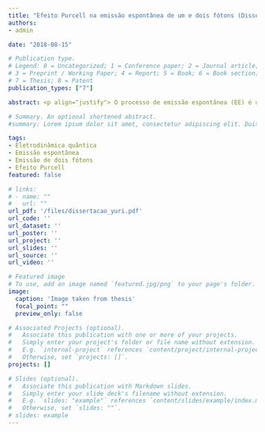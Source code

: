 ```yaml
---
title: "Efeito Purcell na emissão espontânea de um e dois fótons (Dissertação de mestrado)"
authors:
- admin

date: "2018-08-15"

# Publication type.
# Legend: 0 = Uncategorized; 1 = Conference paper; 2 = Journal article;
# 3 = Preprint / Working Paper; 4 = Report; 5 = Book; 6 = Book section;
# 7 = Thesis; 8 = Patent
publication_types: ["7"]

abstract: <p align="justify"> O processo de emissão espontânea (EE) é um dos fenômenos mais impressionantes que ocorrem na natureza. O fenômeno consiste no decaimento de um emissor quântico excitado (por exemplo átomos ou moléculas), mesmo quando ele está isolado de todos os outros corpos no Universo, pela emissão de um ou mais fótons. Trata-se de um fenômeno cuja explicação mais adequada se dá no contexto da eletrodinâmica quântica (EDQ). Em 1946, Edward Mills Purcell mostrou que, ao contrário do que se imaginava na época, o tempo de vida de um emissor não é uma propriedade intrínseca do emissor, mas pode ser substancialmente alterado pela presença de corpos na vizinhança do mesmo. Por esse motivo, a influência de corpos na taxa de EE ficou conhecida como efeito Purcell. Esta dissertação tem como objetivo fazer uma revisão detalhada sobre EE de um fóton e o efeito Purcell, além de fazer um estudo de base do efeito Purcell na EE de dois fótons (EEDF), assunto muito pouco explorado na literatura.</p>

# Summary. An optional shortened abstract.
#summary: Lorem ipsum dolor sit amet, consectetur adipiscing elit. Duis posuere tellus ac convallis placerat. Proin tincidunt magna sed ex sollicitudin condimentum.

tags:
- Eletrodinâmica quântica
- Emissão espontânea
- Emissão de dois fótons
- Efeito Purcell
featured: false

# links:
# - name: ""
#   url: ""
url_pdf: '/files/dissertacao_yuri.pdf'
url_code: ''
url_dataset: ''
url_poster: ''
url_project: ''
url_slides: ''
url_source: ''
url_video: ''

# Featured image
# To use, add an image named `featured.jpg/png` to your page's folder.
image:
  caption: 'Image taken from thesis'
  focal_point: ""
  preview_only: false

# Associated Projects (optional).
#   Associate this publication with one or more of your projects.
#   Simply enter your project's folder or file name without extension.
#   E.g. `internal-project` references `content/project/internal-project/index.md`.
#   Otherwise, set `projects: []`.
projects: []

# Slides (optional).
#   Associate this publication with Markdown slides.
#   Simply enter your slide deck's filename without extension.
#   E.g. `slides: "example"` references `content/slides/example/index.md`.
#   Otherwise, set `slides: ""`.
# slides: example
---
```

